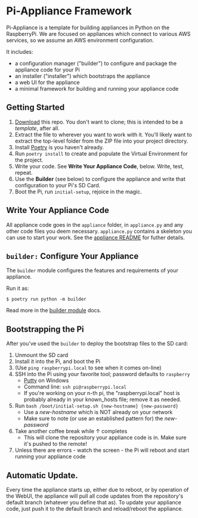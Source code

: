 # Pi-Appliance Framework

Pi-Appliance is a template for building appliances in Python on the
RaspberryPi. We are focused on appliances which connect to various AWS services,
so we assume an AWS environment configuration.

It includes:
* a configuration manager ("builder") to configure and package the
appliance code for your Pi
* an installer ("installer") which bootstraps the appliance
* a web UI for the appliance
* a minimal framework for building and running your appliance code

## Getting Started

1. [Download](https://github.com/tdesposito/Pi-Appliance/archive/refs/heads/main.zip) this repo. You don't want to clone; this is intended to be a _template_, after all.
1. Extract the file to wherever you want to work with it. You'll likely want to extract the top-level folder from the ZIP file into your project directory.
1. Install [Poetry](https://python-poetry.org) is you haven't already.
1. Run `poetry install` to create and populate the Virtual Environment for the project.
1. Write your code. See **Write Your Appliance Code**, below. Write, test, repeat.
1. Use the **Builder** (see below) to configure the appliance and write that configuration to your Pi's SD Card.
1. Boot the Pi, run `initial-setup`, rejoice in the magic.

## Write Your Appliance Code
All appliance code goes in the `appliance` folder, in `appliance.py` and any
other code files you deem necessary. `appliance.py` contains a skeleton you can
use to start your work. See the [appliance README](appliance/README.md) for
futher details.

## `builder:` Configure Your Appliance
The `builder` module configures the features and requirements of your appliance.

Run it as:
```console
$ poetry run python -m builder
```
Read more in the [builder module](builder/README.md) docs.

## Bootstrapping the Pi
After you've used the `builder` to deploy the bootstrap files to the SD card:

1. Unmount the SD card
1. Install it into the Pi, and boot the Pi
1. (Use `ping raspberrypi.local` to see when it comes on-line)
1. SSH into the Pi using your favorite tool; password defaults to `raspberry`
    * [Putty](https://www.putty.org/) on Windows
    * Command line: `ssh pi@raspberrypi.local`
    * If you're working on your n-th pi, the "raspberrypi.local" host is probably already in your known_hosts file; remove it as needed.
1. Run `bash /boot/initial-setup.sh {new-hostname} {new-password}`
    * Use a *new-hostname* which is NOT already on your network
    * Make sure to note (or use an established pattern for) the *new-password*
1. Take another coffee break while ↑ completes
    * This will clone the repository your appliance code is in. Make sure it's pushed to the remote!
1. Unless there are errors - watch the screen - the Pi will reboot and start running your appliance code

## Automatic Update.
Every time the appliance starts up, either due to reboot, or by operation of the
WebUI, the appliance will pull all code updates from the repository's default
branch (whatever you define that as). To update your appliance code, just push
it to the default branch and reload/reboot the appliance.
